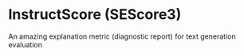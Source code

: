 # InstructScore (SEScore3)

An amazing explanation metric (diagnostic report) for text generation evaluation
